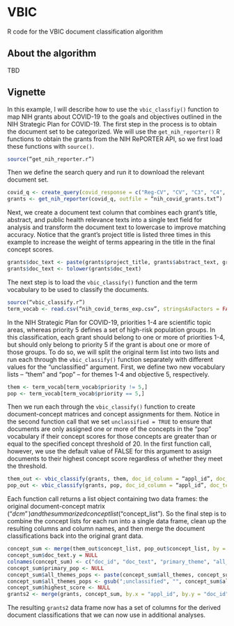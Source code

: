 # VBIC
R code for the VBIC document classification algorithm

## About the algorithm
TBD

## Vignette
In this example, I will describe how to use the `vbic_classfiy()` function to map NIH grants about COVID-19 to the goals and objectives outlined in the NIH Strategic Plan for COVID-19. 
The first step in the process is to obtain the document set to be categorized. We will use the `get_nih_reporter()` R functions to obtain the grants from the NIH RePORTER API, so we first load these functions with `source()`. 
```r
source(“get_nih_reporter.r”)
```
Then we define the search query and run it to download the relevant document set. 
```r
covid_q <- create_query(covid_response = c("Reg-CV", "CV", "C3", "C4", "C5", "C6"))
grants <- get_nih_reporter(covid_q, outfile = “nih_covid_grants.txt”)
```
Next, we create a document text column that combines each grant’s title, abstract, and public health relevance texts into a single text field for analysis and transform the document text to lowercase to improve matching accuracy. Notice that the grant’s project title is listed three times in this example to increase the weight of terms appearing in the title in the final concept scores.
```r
grants$doc_text <- paste(grants$project_title, grants$abstract_text, grants$phr_text, grants$project_title, grants$project_title, sep = “. “)
grants$doc_text <- tolower(grants$doc_text)
```
The next step is to load the `vbic_classify()` function and the term vocabulary to be used to classify the documents. 
```r
source(“vbic_classify.r”)
term_vocab <- read.csv(“nih_covid_terms_exp.csv”, stringsAsFactors = FALSE, allowEscapes = TRUE)
```
In the NIH Strategic Plan for COVID-19, priorities 1-4 are scientific topic areas, whereas priority 5 defines a set of high-risk population groups. In this classification, each grant should belong to one or more of priorities 1-4, but should only belong to priority 5 if the grant is about one or more of those groups. To do so, we will split the original term list into two lists and run each through the `vbic_classify()` function separately with different values for the “unclassified” argument. 
First, we define two new vocabulary lists – “them” and “pop” – for themes 1-4 and objective 5, respectively. 
```r
them <- term_vocab[term_vocab$priority != 5,]
pop <- term_vocab[term_vocab$priority == 5,]
```
Then we run each through the `vbic_classify()` function to create document-concept matrices and concept assignments for them. Notice in the second function call that we set `unclassified = TRUE` to ensure that documents are only assigned one or more of the concepts in the “pop” vocabulary if their concept scores for those concepts are greater than or equal to the specified concept threshold of 20. In the first function call, however, we use the default value of FALSE for this argument to assign documents to their highest concept score regardless of whether they meet the threshold.  
```r
them_out <- vbic_classify(grants, them, doc_id_column = “appl_id”, doc_text_column = “doc_text”, concept_threshold = 20, term_concept_column = “subtheme”)
pop_out <- vbic_classify(grants, pop, doc_id_column = “appl_id”, doc_text_column = “doc_text”, concept_threshold = 20, unclassified = TRUE, term_concept_column = “subtheme”)
```
Each function call returns a list object containing two data frames: the original document-concept matrix (“$dcm”) and the summarized concept list (“$concept_list”). So the final step is to combine the concept lists for each run into a single data frame, clean up the resulting columns and column names, and then merge the document classifications back into the original grant data. 
```r
concept_sum <- merge(them_out$concept_list, pop_out$concept_list, by = "doc_id")
concept_sum$doc_text.y = NULL
colnames(concept_sum) <- c("doc_id", "doc_text", "primary_theme", "all_themes", "primary_pop", "all_pops", "highest_score")
concept_sum$primary_pop <- NULL
concept_sum$all_themes_pops <- paste(concept_sum$all_themes, concept_sum$all_pops, sep = ";")
concept_sum$all_themes_pops <- gsub(";unclassified", "", concept_sum$all_themes_pops)
concept_sum$highest_score <- NULL
grants2 <- merge(grants, concept_sum, by.x = "appl_id", by.y = "doc_id")
```
The resulting `grants2` data frame now has a set of columns for the derived document classifications that we can now use in additional analyses. 

